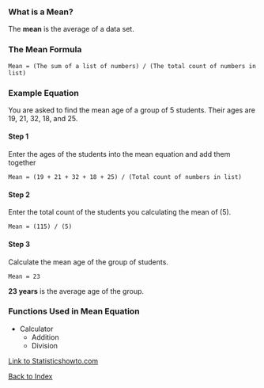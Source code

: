 ### What is a Mean?

The **mean** is the average of a data set.

### The Mean Formula

    Mean = (The sum of a list of numbers) / (The total count of numbers in list)

### Example Equation

You are asked to find the mean age of a group of 5 students.  Their ages are 19, 21, 32, 18, and 25.

#### Step 1
Enter the ages of the students into the mean equation and add them together

    Mean = (19 + 21 + 32 + 18 + 25) / (Total count of numbers in list)
    
#### Step 2
Enter the total count of the students you calculating the mean of (5).

    Mean = (115) / (5)
    
#### Step 3
Calculate the mean age of the group of students.

    Mean = 23
    
**23 years** is the average age of the group.

### Functions Used in Mean Equation

 * Calculator
   * Addition
   * Division


[Link to Statisticshowto.com](https://www.statisticshowto.com/probability-and-statistics/statistics-definitions/mean-median-mode/)

[Back to Index](README.md)

